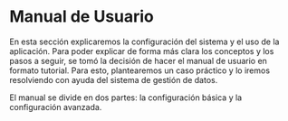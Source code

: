 # Manual de Usuario
En esta sección explicaremos la configuración del sistema y el uso de la aplicación. Para poder explicar de forma más clara los conceptos y los pasos a seguir, se tomó la decisión de hacer el manual de usuario en formato tutorial. Para esto, plantearemos un caso práctico y lo iremos resolviendo con ayuda del sistema de gestión de datos.

El manual se divide en dos partes: la configuración básica y la configuración avanzada.
